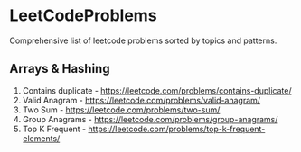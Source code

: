 # LeetCodeProblems
Comprehensive list of leetcode problems sorted by topics and patterns.

## Arrays & Hashing
1. Contains duplicate - https://leetcode.com/problems/contains-duplicate/
2. Valid Anagram - https://leetcode.com/problems/valid-anagram/
3. Two Sum - https://leetcode.com/problems/two-sum/
4. Group Anagrams - https://leetcode.com/problems/group-anagrams/
5. Top K Frequent - https://leetcode.com/problems/top-k-frequent-elements/
